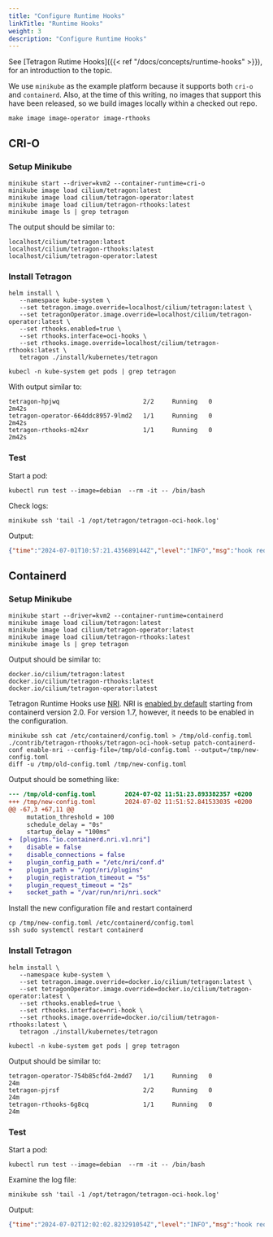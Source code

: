 ```yaml
---
title: "Configure Runtime Hooks"
linkTitle: "Runtime Hooks"
weight: 3
description: "Configure Runtime Hooks"
---
```


See [Tetragon Rutime Hooks]({{< ref "/docs/concepts/runtime-hooks" >}}), for an introduction to
the topic.

We use `minikube` as the example platform because it supports both `cri-o` and `containerd`. Also,
at the time of this writing, no images that support this have been released, so we build images
locally within a checked out repo.

```shell
make image image-operator image-rthooks
```

## CRI-O

### Setup Minikube

```shell
minikube start --driver=kvm2 --container-runtime=cri-o
minikube image load cilium/tetragon:latest
minikube image load cilium/tetragon-operator:latest
minikube image load cilium/tetragon-rthooks:latest
minikube image ls | grep tetragon
```

The output should be similar to:

```
localhost/cilium/tetragon:latest
localhost/cilium/tetragon-rthooks:latest
localhost/cilium/tetragon-operator:latest
```
### Install Tetragon

```shell
helm install \
   --namespace kube-system \
   --set tetragon.image.override=localhost/cilium/tetragon:latest \
   --set tetragonOperator.image.override=localhost/cilium/tetragon-operator:latest \
   --set rthooks.enabled=true \
   --set rthooks.interface=oci-hooks \
   --set rthooks.image.override=localhost/cilium/tetragon-rthooks:latest \
   tetragon ./install/kubernetes/tetragon
```


```shel
kubecl -n kube-system get pods | grep tetragon
```

With output similar to:
```
tetragon-hpjwq                       2/2     Running   0          2m42s
tetragon-operator-664ddc8957-9lmd2   1/1     Running   0          2m42s
tetragon-rthooks-m24xr               1/1     Running   0          2m42s
```

### Test

Start a pod:
```shell
kubectl run test --image=debian  --rm -it -- /bin/bash
```

Check logs:
```shell
minikube ssh 'tail -1 /opt/tetragon/tetragon-oci-hook.log'
```

Output:
```json
{"time":"2024-07-01T10:57:21.435689144Z","level":"INFO","msg":"hook request to agent succeeded","hook":"create-container","start-time":"2024-07-01T10:57:21.433755984Z","req-cgroups":"/kubepods/besteffort/podd4e74de2-0db8-4143-ae55-695b2489c727/crio-828977b42e3149b502b31708778d0c057efbce038af80d0882ed3e0cb0ff8796","req-rootdir":"/run/containers/storage/overlay-containers/828977b42e3149b502b31708778d0c057efbce038af80d0882ed3e0cb0ff8796/userdata","req-containerName":"test"}
```

## Containerd

### Setup Minikube

```shell
minikube start --driver=kvm2 --container-runtime=containerd
minikube image load cilium/tetragon:latest
minikube image load cilium/tetragon-operator:latest
minikube image load cilium/tetragon-rthooks:latest
minikube image ls | grep tetragon
```

Output should be similar to:
```
docker.io/cilium/tetragon:latest
docker.io/cilium/tetragon-rthooks:latest
docker.io/cilium/tetragon-operator:latest
```

Tetragon Runtime Hooks use [NRI](https://github.com/containerd/nri). NRI is [enabled by
default](https://github.com/containerd/containerd/blob/main/docs/NRI.md#disabling-nri-support-in-containerd)
starting from containerd version 2.0. For version 1.7, however, it needs to be enabled in the
configuration.

```shell
minikube ssh cat /etc/containerd/config.toml > /tmp/old-config.toml
./contrib/tetragon-rthooks/tetragon-oci-hook-setup patch-containerd-conf enable-nri --config-file=/tmp/old-config.toml --output=/tmp/new-config.toml
diff -u /tmp/old-config.toml /tmp/new-config.toml
```

Output should be something like:

```diff
--- /tmp/old-config.toml        2024-07-02 11:51:23.893382357 +0200
+++ /tmp/new-config.toml        2024-07-02 11:51:52.841533035 +0200
@@ -67,3 +67,11 @@
     mutation_threshold = 100
     schedule_delay = "0s"
     startup_delay = "100ms"
+  [plugins."io.containerd.nri.v1.nri"]
+    disable = false
+    disable_connections = false
+    plugin_config_path = "/etc/nri/conf.d"
+    plugin_path = "/opt/nri/plugins"
+    plugin_registration_timeout = "5s"
+    plugin_request_timeout = "2s"
+    socket_path = "/var/run/nri/nri.sock"
```

Install the new configuration file and restart containerd
```shell
cp /tmp/new-config.toml /etc/containerd/config.toml
ssh sudo systemctl restart containerd
```

### Install Tetragon

```shell
helm install \
   --namespace kube-system \
   --set tetragon.image.override=docker.io/cilium/tetragon:latest \
   --set tetragonOperator.image.override=docker.io/cilium/tetragon-operator:latest \
   --set rthooks.enabled=true \
   --set rthooks.interface=nri-hook \
   --set rthooks.image.override=docker.io/cilium/tetragon-rthooks:latest \
   tetragon ./install/kubernetes/tetragon
```

```shell
kubectl -n kube-system get pods | grep tetragon
```

Output should be similar to:
```
tetragon-operator-754b85cfd4-2mdd7   1/1     Running   0              24m
tetragon-pjrsf                       2/2     Running   0              24m
tetragon-rthooks-6g8cq               1/1     Running   0              24m
```

### Test

Start a pod:

```shell
kubectl run test --image=debian  --rm -it -- /bin/bash
```

Examine the log file:
```shell
minikube ssh 'tail -1 /opt/tetragon/tetragon-oci-hook.log'
```

Output:
```json
{"time":"2024-07-02T12:02:02.823291054Z","level":"INFO","msg":"hook request to agent succeeded","hook":"createRuntime","start-time":"2024-07-02T12:02:02.816185835Z","req-cgroups":"/kubepods/besteffort/pod9305570c-ac68-4f95-96d8-afbb138bd0b0/42469ae2c52d0ee340b550b8a07a142c9b8cc709aa8ca75b777bb00812149621","req-rootdir":"/run/containerd/io.containerd.runtime.v2.task/k8s.io/42469ae2c52d0ee340b550b8a07a142c9b8cc709aa8ca75b777bb00812149621","req-containerName":"test"}
```

